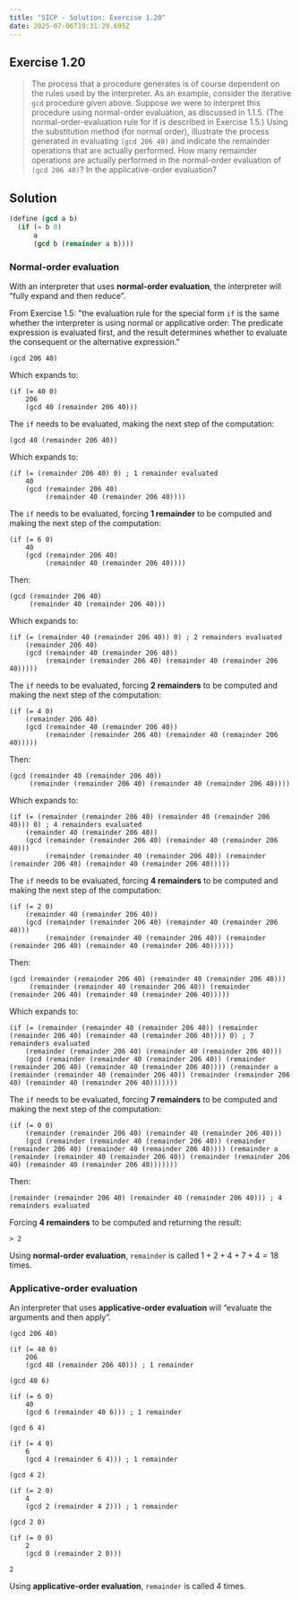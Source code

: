 ```yaml
---
title: "SICP - Solution: Exercise 1.20"
date: 2025-07-06T19:31:29.695Z
---
```


## Exercise 1.20

> The process that a procedure generates is of course dependent on the rules used by the interpreter. As an example, consider the iterative `gcd` procedure given above. Suppose we were to interpret this procedure using normal-order evaluation, as discussed in 1.1.5. (The normal-order-evaluation rule for if is described in Exercise 1.5.) Using the substitution method (for normal order), illustrate the process generated in evaluating `(gcd 206 40)` and indicate the remainder operations that are actually performed. How many remainder operations are actually performed in the normal-order evaluation of `(gcd 206 40)`? In the applicative-order evaluation?

## Solution



```scheme
(define (gcd a b)
  (if (= b 0)
      a
      (gcd b (remainder a b))))
```

### Normal-order evaluation

With an interpreter that uses **normal-order evaluation**, the interpreter will “fully expand and then reduce”.

From Exercise 1.5: "the evaluation rule for the special form `if` is the same whether the interpreter is using normal or applicative order: The predicate expression is evaluated first, and the result determines whether to evaluate the consequent or the alternative expression."

```
(gcd 206 40)
```

Which expands to:

```
(if (= 40 0)
    206
    (gcd 40 (remainder 206 40)))
```

The `if` needs to be evaluated, making the next step of the computation:

```
(gcd 40 (remainder 206 40))
```

Which expands to:

```
(if (= (remainder 206 40) 0) ; 1 remainder evaluated
    40
    (gcd (remainder 206 40)
         (remainder 40 (remainder 206 40))))
```

The `if` needs to be evaluated, forcing **1 remainder** to be computed and making the next step of the computation:

```
(if (= 6 0)
    40
    (gcd (remainder 206 40)
         (remainder 40 (remainder 206 40))))
```

Then:

```
(gcd (remainder 206 40)
     (remainder 40 (remainder 206 40)))
```

Which expands to:

```
(if (= (remainder 40 (remainder 206 40)) 0) ; 2 remainders evaluated
    (remainder 206 40)
    (gcd (remainder 40 (remainder 206 40))
         (remainder (remainder 206 40) (remainder 40 (remainder 206 40)))))
```

The `if` needs to be evaluated, forcing **2 remainders** to be computed and making the next step of the computation:

```
(if (= 4 0)
    (remainder 206 40)
    (gcd (remainder 40 (remainder 206 40))
         (remainder (remainder 206 40) (remainder 40 (remainder 206 40)))))
```

Then:

```
(gcd (remainder 40 (remainder 206 40))
     (remainder (remainder 206 40) (remainder 40 (remainder 206 40))))
```

Which expands to:

```
(if (= (remainder (remainder 206 40) (remainder 40 (remainder 206 40))) 0) ; 4 remainders evaluated
    (remainder 40 (remainder 206 40))
    (gcd (remainder (remainder 206 40) (remainder 40 (remainder 206 40)))
         (remainder (remainder 40 (remainder 206 40)) (remainder (remainder 206 40) (remainder 40 (remainder 206 40)))))
```

The `if` needs to be evaluated, forcing **4 remainders** to be computed and making the next step of the computation:

```
(if (= 2 0)
    (remainder 40 (remainder 206 40))
    (gcd (remainder (remainder 206 40) (remainder 40 (remainder 206 40)))
         (remainder (remainder 40 (remainder 206 40)) (remainder (remainder 206 40) (remainder 40 (remainder 206 40))))))
```

Then:

```
(gcd (remainder (remainder 206 40) (remainder 40 (remainder 206 40)))
     (remainder (remainder 40 (remainder 206 40)) (remainder (remainder 206 40) (remainder 40 (remainder 206 40)))))
```

Which expands to:

```
(if (= (remainder (remainder 40 (remainder 206 40)) (remainder (remainder 206 40) (remainder 40 (remainder 206 40)))) 0) ; 7 remainders evaluated
    (remainder (remainder 206 40) (remainder 40 (remainder 206 40)))
    (gcd (remainder (remainder 40 (remainder 206 40)) (remainder (remainder 206 40) (remainder 40 (remainder 206 40)))) (remainder a  (remainder (remainder 40 (remainder 206 40)) (remainder (remainder 206 40) (remainder 40 (remainder 206 40)))))))
```

The `if` needs to be evaluated, forcing **7 remainders** to be computed and making the next step of the computation:

```
(if (= 0 0)
    (remainder (remainder 206 40) (remainder 40 (remainder 206 40)))
    (gcd (remainder (remainder 40 (remainder 206 40)) (remainder (remainder 206 40) (remainder 40 (remainder 206 40)))) (remainder a  (remainder (remainder 40 (remainder 206 40)) (remainder (remainder 206 40) (remainder 40 (remainder 206 40)))))))
```

Then:

```
(remainder (remainder 206 40) (remainder 40 (remainder 206 40))) ; 4 remainders evaluated
```

Forcing **4 remainders** to be computed and returning the result:

```
> 2
```

Using **normal-order evaluation**, `remainder` is called $1+2+4+7+4=18$ times.

### Applicative-order evaluation

An interpreter that uses **applicative-order evaluation** will “evaluate the arguments and then apply”.

```
(gcd 206 40)

(if (= 40 0)
    206
    (gcd 40 (remainder 206 40))) ; 1 remainder

(gcd 40 6)

(if (= 6 0)
    40
    (gcd 6 (remainder 40 6))) ; 1 remainder

(gcd 6 4)

(if (= 4 0)
    6
    (gcd 4 (remainder 6 4))) ; 1 remainder

(gcd 4 2)

(if (= 2 0)
    4
    (gcd 2 (remainder 4 2))) ; 1 remainder

(gcd 2 0)

(if (= 0 0)
    2
    (gcd 0 (remainder 2 0)))

2
```

Using **applicative-order evaluation**, `remainder` is called 4 times.
